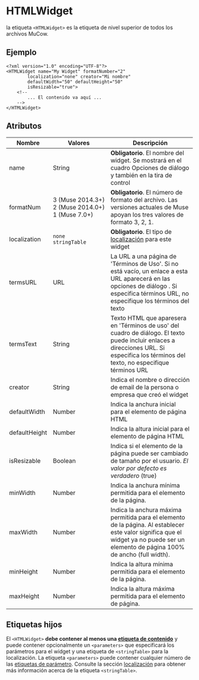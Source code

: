 # HTMLWidget

la etiqueta `<HTMLWidget>` es la etiqueta de nivel superior de todos los archivos MuCow.

## Ejemplo

	<?xml version="1.0" encoding="UTF-8"?>
	<HTMLWidget name="My Widget" formatNumber="2"
			localization="none" creator="Mi nombre" 
			defaultWidth="50" defaultHeight="50" 
			isResizable="true">
		<!--
			... El contenido va aquí ...
		-->
	</HTMLWidget>

## Atributos
| Nombre | Valores | Descripción |
|---|---|---|
| name | String | **Obligatorio**. El nombre del widget. Se mostrará en el cuadro Opciones de diálogo y también en la tira de control |
| formatNum | 3&nbsp;(Muse&nbsp;2014.3+) <br> 2&nbsp;(Muse&nbsp;2014.0+) <br> 1&nbsp;(Muse&nbsp;7.0+) | **Obligatorio**. El número de formato del archivo. Las versiones actuales de Muse apoyan los tres valores de formato 3, 2, 1. |
| localization | `none` <br> `stringTable` | **Obligatorio**. El tipo de [localización][1] para este widget |
| termsURL | URL | La URL a una página de 'Términos de Uso'. Si no está vacío, un enlace a esta URL aparecerá en las opciones de diálogo . Si especifica términos URL, no especifique los términos del texto |
| termsText | String | Texto HTML que aparesera en 'Términos de uso' del cuadro de diálogo. El texto puede incluir enlaces a direcciones URL. Si especifica los términos del texto, no especifique términos URL |
| creator | String | Indica el nombre o dirección de email de la persona o empresa que creó el widget |
| defaultWidth | Number | Indica la anchura inicial para el elemento de página HTML |
| defaultHeight | Number | Indica la altura inicial para el elemento de página HTML |
| isResizable | Boolean | Indica si el elemento de la página puede ser cambiado de tamaño por el usuario. *El valor por defecto es verdadero* (true) |
| minWidth | Number | Indica la anchura mínima permitida para el elemento de la página. |
| maxWidth | Number | Indica la anchura máxima permitida para el elemento de la página. Al establecer este valor significa que el widget ya no puede ser un elemento de página 100% de ancho (full width). |
| minHeight | Number | Indica la altura mínima permitida para el elemento de la página. |
| maxHeight | Number | Indica la altura máxima permitida para el elemento de página. |

## Etiquetas hijos

El `<HTMLWidget>` **debe contener al menos una [etiqueta de contenido][2]** y puede contener opcionalmente un `<parameters>` que especificará los parámetros para el widget y una etiqueta de `<stringTable>` para la localización. La etiqueta `<parameters>` puede contener cualquier número de las [etiquetas de parámetro][3]. Consulte la sección [localización][1] para obtener más información acerca de la etiqueta `<stringTable>`.

 [1]: ./05-Localization.md
 [2]: ./04-Content%20Tags.md
 [3]: ./03-Parameter%20Tags.md